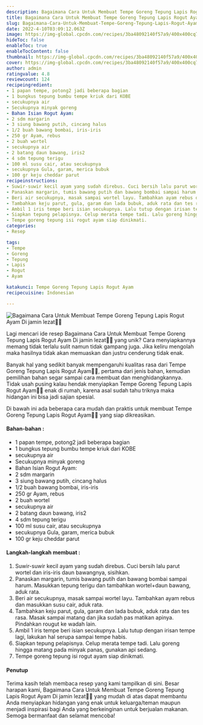```yaml
---
description: Bagaimana Cara Untuk Membuat Tempe Goreng Tepung Lapis Rogut Ayam Di jamin lezat"
title: Bagaimana Cara Untuk Membuat Tempe Goreng Tepung Lapis Rogut Ayam Di jamin lezat
slug: Bagaimana-Cara-Untuk-Membuat-Tempe-Goreng-Tepung-Lapis-Rogut-Ayam-Di-jamin-lezat
date: 2022-4-10T03:09:12.063Z
image: https://img-global.cpcdn.com/recipes/3ba48092140f57a9/400x400cq70/photo.jpg
hideToc: false
enableToc: true
enableTocContent: false
thumbnail: https://img-global.cpcdn.com/recipes/3ba48092140f57a9/400x400cq70/photo.jpg
cover: https://img-global.cpcdn.com/recipes/3ba48092140f57a9/400x400cq70/photo.jpg
author: admin
ratingvalue: 4.8
reviewcount: 124
recipeingredient:
- 1 papan tempe, potong2 jadi beberapa bagian
- 1 bungkus tepung bumbu tempe kriuk dari KOBE
- secukupnya air
- Secukupnya minyak goreng
- Bahan Isian Rogut Ayam:
- 2 sdm margarin
- 3 siung bawang putih, cincang halus
- 1/2 buah bawang bombai, iris-iris
- 250 gr Ayam, rebus
- 2 buah wortel
- secukupnya air
- 2 batang daun bawang, iris2
- 4 sdm tepung terigu
- 100 ml susu cair, atau secukupnya
- secukupnya Gula, garam, merica bubuk
- 100 gr keju cheddar parut
recipeinstructions:
- Suwir-suwir kecil ayam yang sudah direbus. Cuci bersih lalu parut wortel dan iris-iris daun bawangnya, sisihkan.
- Panaskan margarin, tumis bawang putih dan bawang bombai sampai harum. Masukkan tepung terigu dan tambahkan wortel+daun bawang, aduk rata.
- Beri air secukupnya, masak sampai wortel layu. Tambahkan ayam rebus dan masukkan susu cair, aduk rata.
- Tambahkan keju parut, gula, garam dan lada bubuk, aduk rata dan tes rasa. Masak sampai matang dan jika sudah pas matikan apinya. Pindahkan rougut ke wadah lain.
- Ambil 1 iris tempe beri isian secukupnya. Lalu tutup dengan irisan tempe lagi, lakukan hal serupa sampai tempe habis.
- Siapkan tepung pelapisnya. Celup merata tempe tadi. Lalu goreng hingga matang pada minyak panas, gunakan api sedang.
- Tempe goreng tepung isi rogut ayam siap dinikmati.
categories:
- Resep

tags:
- Tempe
- Goreng
- Tepung
- Lapis
- Rogut
- Ayam

katakunci: Tempe Goreng Tepung Lapis Rogut Ayam
recipecuisine: Indonesian

---
```


![Bagaimana Cara Untuk Membuat Tempe Goreng Tepung Lapis Rogut Ayam Di jamin lezat👩‍🍳](https://img-global.cpcdn.com/recipes/3ba48092140f57a9/400x400cq70/photo.jpg)

Lagi mencari ide resep Bagaimana Cara Untuk Membuat Tempe Goreng Tepung Lapis Rogut Ayam Di jamin lezat👩‍🍳 yang unik? Cara menyiapkannya memang tidak terlalu sulit namun tidak gampang juga. Jika keliru mengolah maka hasilnya tidak akan memuaskan dan justru cenderung tidak enak.

Banyak hal yang sedikit banyak mempengaruhi kualitas rasa dari Tempe Goreng Tepung Lapis Rogut Ayam👩‍🍳, pertama dari jenis bahan, kemudian pemilihan bahan segar sampai cara membuat dan menghidangkannya. Tidak usah pusing kalau hendak menyiapkan Tempe Goreng Tepung Lapis Rogut Ayam👩‍🍳 enak di rumah, karena asal sudah tahu triknya maka hidangan ini bisa jadi sajian spesial.

Di bawah ini ada beberapa cara mudah dan praktis untuk membuat Tempe Goreng Tepung Lapis Rogut Ayam👩‍🍳 yang siap dikreasikan.

<!--inarticleads1-->

#### Bahan-bahan :

- 1 papan tempe, potong2 jadi beberapa bagian
- 1 bungkus tepung bumbu tempe kriuk dari KOBE
- secukupnya air
- Secukupnya minyak goreng
- Bahan Isian Rogut Ayam:
- 2 sdm margarin
- 3 siung bawang putih, cincang halus
- 1/2 buah bawang bombai, iris-iris
- 250 gr Ayam, rebus
- 2 buah wortel
- secukupnya air
- 2 batang daun bawang, iris2
- 4 sdm tepung terigu
- 100 ml susu cair, atau secukupnya
- secukupnya Gula, garam, merica bubuk
- 100 gr keju cheddar parut

<!--inarticleads2-->

#### Langkah-langkah membuat :

1. Suwir-suwir kecil ayam yang sudah direbus. Cuci bersih lalu parut wortel dan iris-iris daun bawangnya, sisihkan.
1. Panaskan margarin, tumis bawang putih dan bawang bombai sampai harum. Masukkan tepung terigu dan tambahkan wortel+daun bawang, aduk rata.
1. Beri air secukupnya, masak sampai wortel layu. Tambahkan ayam rebus dan masukkan susu cair, aduk rata.
1. Tambahkan keju parut, gula, garam dan lada bubuk, aduk rata dan tes rasa. Masak sampai matang dan jika sudah pas matikan apinya. Pindahkan rougut ke wadah lain.
1. Ambil 1 iris tempe beri isian secukupnya. Lalu tutup dengan irisan tempe lagi, lakukan hal serupa sampai tempe habis.
1. Siapkan tepung pelapisnya. Celup merata tempe tadi. Lalu goreng hingga matang pada minyak panas, gunakan api sedang.
1. Tempe goreng tepung isi rogut ayam siap dinikmati.

#### Penutup

Terima kasih telah membaca resep yang kami tampilkan di sini. Besar harapan kami, Bagaimana Cara Untuk Membuat Tempe Goreng Tepung Lapis Rogut Ayam Di jamin lezat👩‍🍳 yang mudah di atas dapat membantu Anda menyiapkan hidangan yang enak untuk keluarga/teman maupun menjadi inspirasi bagi Anda yang berkeinginan untuk berjualan makanan. Semoga bermanfaat dan selamat mencoba!